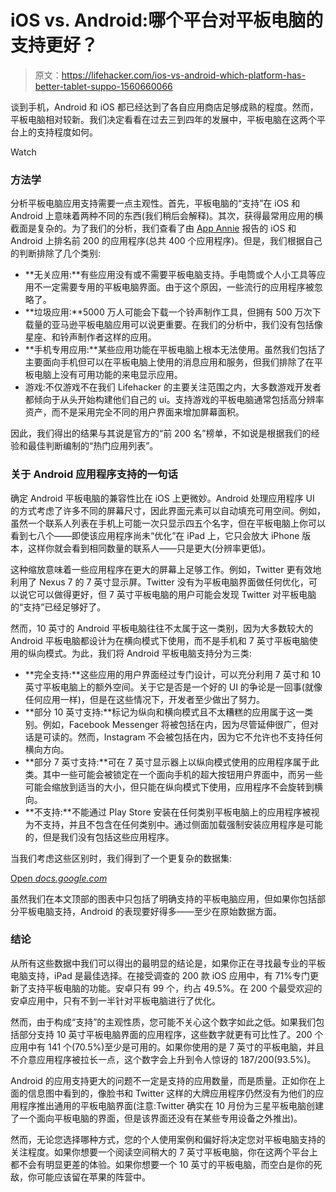 # iOS vs. Android:哪个平台对平板电脑的支持更好？

> 原文：<https://lifehacker.com/ios-vs-android-which-platform-has-better-tablet-suppo-1560660066>

谈到手机，Android 和 iOS 都已经达到了各自应用商店足够成熟的程度。然而，平板电脑相对较新。我们决定看看在过去三到四年的发展中，平板电脑在这两个平台上的支持程度如何。

Watch

### 方法学

分析平板电脑应用支持需要一点主观性。首先，平板电脑的“支持”在 iOS 和 Android 上意味着两种不同的东西(我们稍后会解释)。其次，获得最常用应用的横截面是复杂的。为了我们的分析，我们查看了由 [App Annie](http://www.appannie.com/apps/ios/top/?device=iphone) 报告的 iOS 和 Android 上排名前 200 的应用程序(总共 400 个应用程序)。但是，我们根据自己的判断排除了几个类别:

*   **无关应用:**有些应用没有或不需要平板电脑支持。手电筒或个人小工具等应用不一定需要专用的平板电脑界面。由于这个原因，一些流行的应用程序被忽略了。
*   **垃圾应用:**5000 万人可能会下载一个铃声制作工具，但拥有 500 万次下载量的亚马逊平板电脑应用可以说更重要。在我们的分析中，我们没有包括像星座、和铃声制作者这样的应用。
*   **手机专用应用:**某些应用功能在平板电脑上根本无法使用。虽然我们包括了主要面向手机但可以在平板电脑上使用的消息应用和服务，但我们排除了在平板电脑上没有可用功能的来电显示应用。
*   游戏:不仅游戏不在我们 Lifehacker 的主要关注范围之内，大多数游戏开发者都倾向于从头开始构建他们自己的 ui。支持游戏的平板电脑通常包括高分辨率资产，而不是采用完全不同的用户界面来增加屏幕面积。

因此，我们得出的结果与其说是官方的“前 200 名”榜单，不如说是根据我们的经验和最佳判断编制的“热门应用列表”。

### 关于 Android 应用程序支持的一句话

确定 Android 平板电脑的兼容性比在 iOS 上更微妙。Android 处理应用程序 UI 的方式考虑了许多不同的屏幕尺寸，因此界面元素可以自动填充可用空间。例如，虽然一个联系人列表在手机上可能一次只显示四五个名字，但在平板电脑上你可以看到七八个——即使该应用程序尚未“优化”在 iPad 上，它只会放大 iPhone 版本，这样你就会看到相同数量的联系人——只是更大(分辨率更低)。

这种缩放意味着一些应用程序在更大的屏幕上足够工作。例如，Twitter 更有效地利用了 Nexus 7 的 7 英寸显示屏。Twitter 没有为平板电脑界面做任何优化，可以说它可以做得更好，但 7 英寸平板电脑的用户可能会发现 Twitter 对平板电脑的“支持”已经足够好了。

然而，10 英寸的 Android 平板电脑往往不太属于这一类别，因为大多数较大的 Android 平板电脑都设计为在横向模式下使用，而不是手机和 7 英寸平板电脑使用的纵向模式。为此，我们将 Android 平板电脑支持分为三类:

*   **完全支持:**这些应用的用户界面经过专门设计，可以充分利用 7 英寸和 10 英寸平板电脑上的额外空间。关于它是否是一个好的 UI 的争论是一回事(就像任何应用一样)，但是在这些情况下，开发者至少做出了努力。
*   **部分 10 英寸支持:**标记为纵向和横向模式且不太糟糕的应用属于这一类别。例如，Facebook Messenger 将被包括在内，因为尽管延伸很广，但对话是可读的。然而，Instagram 不会被包括在内，因为它不允许也不支持任何横向方向。
*   **部分 7 英寸支持:**可在 7 英寸显示器上以纵向模式使用的应用程序属于此类。其中一些可能会被锁定在一个面向手机的超大按钮用户界面中，而另一些可能会缩放到适当的大小，但只能在纵向模式下使用，应用程序不会旋转到横向。
*   **不支持:**不能通过 Play Store 安装在任何类别平板电脑上的应用程序被视为不支持，并且不包含在任何类别中。通过侧面加载强制安装应用程序是可能的，但是我们没有包括这些应用程序。

当我们考虑这些区别时，我们得到了一个更复杂的数据集:

[Open *docs.google.com*](http://docs.google.com/spreadsheets/d/1Uo1_kruKk1HWrhVY_DQEGNSZNIb-wkScg4616F1ecnI/gviz/chartiframe?oid=499947064)

虽然我们在本文顶部的图表中只包括了明确支持的平板电脑应用，但如果你包括部分平板电脑支持，Android 的表现要好得多——至少在原始数据方面。

### 结论

从所有这些数据中我们可以得出的最明显的结论是，如果你正在寻找最专业的平板电脑支持，iPad 是最佳选择。在接受调查的 200 款 iOS 应用中，有 71%专门更新了支持平板电脑的功能。安卓只有 99 个，约占 49.5%。在 200 个最受欢迎的安卓应用中，只有不到一半针对平板电脑进行了优化。

然而，由于构成“支持”的主观性质，您可能不关心这个数字如此之低。如果我们包括部分支持 10 英寸平板电脑界面的应用程序，这些数字就更有可比性了。200 个应用中有 141 个(70.5%)至少是可用的。如果你使用的是 7 英寸的平板电脑，并且不介意应用程序被拉长一点，这个数字会上升到令人惊讶的 187/200(93.5%)。

Android 的应用支持更大的问题不一定是支持的应用数量，而是质量。正如你在上面的信息图中看到的，像脸书和 Twitter 这样的大牌应用程序仍然没有为他们的应用程序推出通用的平板电脑界面(注意:Twitter 确实在 10 月份为三星平板电脑创建了一个面向平板电脑的界面，但是该界面还没有在某些专用设备之外推出)。

然而，无论您选择哪种方式，您的个人使用案例和偏好将决定您对平板电脑支持的关注程度。如果你想要一个阅读空间稍大的 7 英寸平板电脑，你在这两个平台上都不会有明显更差的体验。如果你想要一个 10 英寸的平板电脑，而空白是你的死敌，你可能应该留在苹果的阵营中。